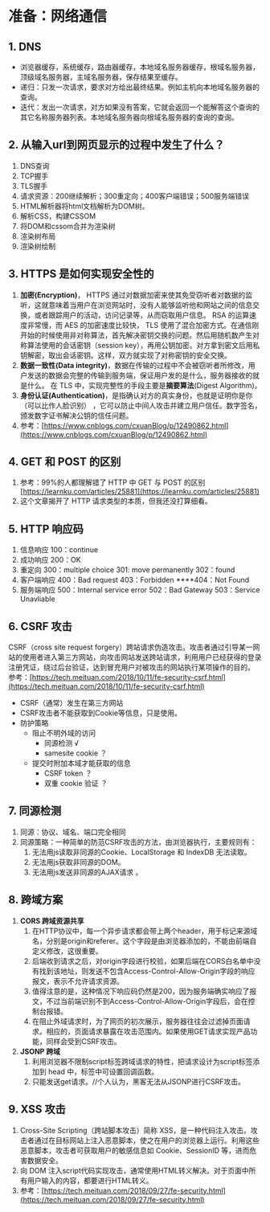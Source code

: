 # 准备：网络通信

## 1. DNS

* 浏览器缓存，系统缓存，路由器缓存，本地域名服务器缓存，根域名服务器，顶级域名服务器，主域名服务器，保存结果至缓存。
* 递归：只发一次请求，要求对方给出最终结果。例如主机向本地域名服务器的查询。
* 迭代：发出一次请求，对方如果没有答案，它就会返回一个能解答这个查询的其它名称服务器列表。本地域名服务器向根域名服务器的查询的查询。

## 2. 从输入url到网页显示的过程中发生了什么？

1. DNS查询
2. TCP握手
3. TLS握手
4. 请求资源：200继续解析；300重定向；400客户端错误；500服务端错误
5. HTML解析器将html文档解析为DOM树。
6. 解析CSS，构建CSSOM
7. 将DOM和cssom合并为渲染树
8. 渲染树布局
9. 渲染树绘制   

## 3. HTTPS 是如何实现安全性的

1. **加密\(Encryption\)**， HTTPS 通过对数据加密来使其免受窃听者对数据的监听，这就意味着当用户在浏览网站时，没有人能够监听他和网站之间的信息交换，或者跟踪用户的活动，访问记录等，从而窃取用户信息。      RSA 的运算速度非常慢，而 AES 的加密速度比较快， TLS 使用了混合加密方式。在通信刚开始的时候使用非对称算法，首先解决密钥交换的问题。然后用随机数产生对称算法使用的会话密钥（session key），再用公钥加密。对方拿到密文后用私钥解密，取出会话密钥。这样，双方就实现了对称密钥的安全交换。
2. **数据一致性\(Data integrity\)**，数据在传输的过程中不会被窃听者所修改，用户发送的数据会完整的传输到服务端，保证用户发的是什么，服务器接收的就是什么。 在 TLS 中，实现完整性的手段主要是**摘要算法**\(Digest Algorithm\)。
3. **身份认证\(Authentication\)**，是指确认对方的真实身份，也就是证明你是你（可以比作人脸识别） ，它可以防止中间人攻击并建立用户信任。数字签名，颁发数字证书解决公钥的信任问题。
4. 参考：[https://www.cnblogs.com/cxuanBlog/p/12490862.html](https://www.cnblogs.com/cxuanBlog/p/12490862.html)

## 4. GET 和 POST 的区别

1. 参考：99%的人都理解错了 HTTP 中 GET 与 POST 的区别  [https://learnku.com/articles/25881](https://learnku.com/articles/25881)
2. 这个文章揭开了 HTTP 请求类型的本质，但我还没打算细看。

## 5. HTTP 响应码

1. 信息响应 100：continue
2. 成功响应 200：OK
3. 重定向 300：multiple choice 301:   move permanently 302：found
4. 客户端响应 400：Bad request 403：Forbidden ****404：Not Found
5. 服务端响应 500：Internal service error 502：Bad Gateway 503：Service Unavliable

## 6. CSRF 攻击

CSRF（cross site request forgery）跨站请求伪造攻击。攻击者通过引导某一网站的使用者进入第三方网站，向攻击网站发送跨站请求，利用用户已经获得的登录注册凭证，绕过后台验证，达到冒充用户对被攻击的网站执行某项操作的目的。  
参考：[https://tech.meituan.com/2018/10/11/fe-security-csrf.html](https://tech.meituan.com/2018/10/11/fe-security-csrf.html)

* CSRF（通常）发生在第三方网站
* CSRF攻击者不能获取到Cookie等信息，只是使用。
* 防护策略
  * 阻止不明外域的访问
    * 同源检测 √
    * samesite cookie ？
  * 提交时附加本域才能获取的信息
    * CSRF token ？
    * 双重 cookie 验证 ？

## 7. 同源检测

1. 同源：协议、域名、端口完全相同
2. 同源策略：一种简单的防范CSRF攻击的方法，由浏览器执行，主要规则有：
   1. 无法用js读取非同源的Cookie、LocalStorage 和 IndexDB 无法读取。 
   2. 无法用js获取非同源的DOM。 
   3. 无法用js发送非同源的AJAX请求 。

## 8. 跨域方案

1. **CORS 跨域资源共享**
   1. 在HTTP协议中，每一个异步请求都会带上两个header，用于标记来源域名，分别是origin和referer。这个字段是由浏览器添加的，不能由前端自定义修改，这很重要。
   2. 后端收到请求之后，对origin字段进行校验，如果后端在CORS白名单中没有找到该地址，则发送不包含Access-Control-Allow-Origin字段的响应报文，表示不允许请求资源。
   3. 值得注意的是，这种情况下响应码仍然是200，因为服务端确实响应了报文，不过当前端识别不到Access-Control-Allow-Origin字段后，会在控制台报错。
   4. 在阻止外域请求时，为了网页的初次展示，服务器往往会过滤掉页面请求。相应的，页面请求暴露在攻击范围内。如果使用GET请求实现产品功能，同样会受到CSRF攻击。
2. **JSONP 跨域**
   1. 利用浏览器不限制script标签跨域请求的特性，把请求设计为script标签添加到 head 中，标签中可设置回调函数。
   2. 只能发送get请求。//个人认为，黑客无法从JSONP进行CSRF攻击。

## 9. XSS 攻击

1. Cross-Site Scripting（跨站脚本攻击）简称 XSS，是一种代码注入攻击。攻击者通过在目标网站上注入恶意脚本，使之在用户的浏览器上运行。利用这些恶意脚本，攻击者可获取用户的敏感信息如 Cookie、SessionID 等，进而危害数据安全。
2. 向 DOM 注入script代码实现攻击，通常使用HTML转义解决。对于页面中所有用户输入的内容，都要进行HTML转义。
3. 参考：[https://tech.meituan.com/2018/09/27/fe-security.html](https://tech.meituan.com/2018/09/27/fe-security.html)

